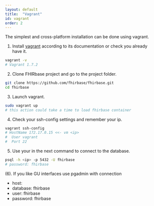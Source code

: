 ```yaml
---
layout: default
title:  "Vagrant"
id: vagrant
order: 2
---
```


The simplest and cross-platform installation can be done using vagrant.

1. Install [vagrant](http://www.vagrantup.com/downloads) according to its documentation or check you already have it.

  ```bash
vagrant -v
# Vagrant 1.7.2
```

2. Clone FHIRbase project and go to the project folder.

  ```bash
git clone https://github.com/fhirbase/fhirbase.git
cd fhirbase
```

3. Launch vagrant.

  ```bash
sudo vagrant up
# this action could take a time to load fhirbase container
```

4. Check your ssh-config settings and remember your ip.

  ```bash
vagrant ssh-config
# HostName 172.17.0.15 <<- vm <ip>
#  User vagrant
#  Port 22
```

5. Use your <ip> in the next command to connect to the database.

  ```bash
psql -h <ip> -p 5432 -U fhirbase
# password: fhirbase
```

(6). If you like GU interfaces use pgadmin with connection
* host: <ip>
* database: fhirbase
* user: fhirbase
* password: fhirbase
